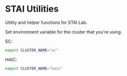 # STAI Utilities
Utility and helper functions for STAI Lab.

Set environment variable for the cluster that you're using.

SC:
```bash
export CLUSTER_NAME="sc"
```

HAIC:
```bash
export CLUSTER_NAME="haic"
```